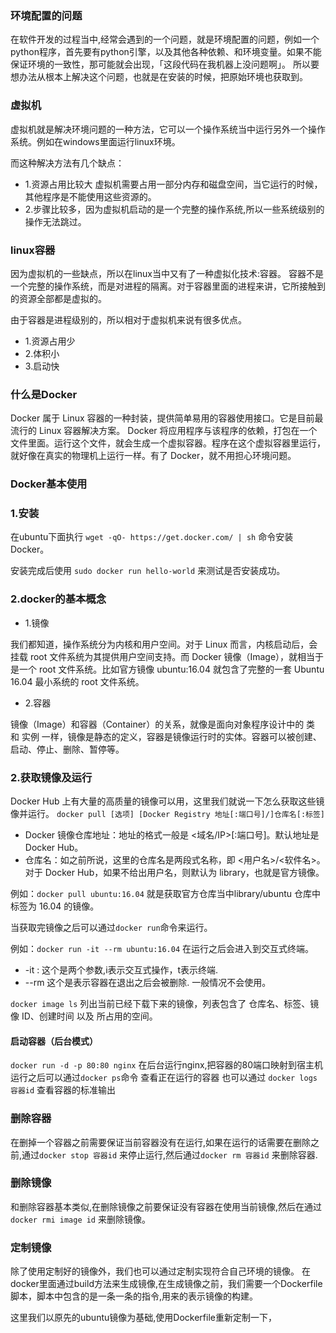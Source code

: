 ### 环境配置的问题

在软件开发的过程当中,经常会遇到的一个问题，就是环境配置的问题，例如一个python程序，首先要有python引擎，以及其他各种依赖、和环境变量。如果不能保证环境的一致性，那可能就会出现，「这段代码在我机器上没问题啊」。
所以要想办法从根本上解决这个问题，也就是在安装的时候，把原始环境也获取到。

### 虚拟机

虚拟机就是解决环境问题的一种方法，它可以一个操作系统当中运行另外一个操作系统。例如在windows里面运行linux环境。

而这种解决方法有几个缺点：

* 1.资源占用比较大 虚拟机需要占用一部分内存和磁盘空间，当它运行的时候，其他程序是不能使用这些资源的。
* 2.步骤比较多，因为虚拟机启动的是一个完整的操作系统,所以一些系统级别的操作无法跳过。

### linux容器
因为虚拟机的一些缺点，所以在linux当中又有了一种虚拟化技术:容器。
容器不是一个完整的操作系统，而是对进程的隔离。对于容器里面的进程来讲，它所接触到的资源全部都是虚拟的。

由于容器是进程级别的，所以相对于虚拟机来说有很多优点。

* 1.资源占用少 
* 2.体积小
* 3.启动快  

### 什么是Docker
Docker 属于 Linux 容器的一种封装，提供简单易用的容器使用接口。它是目前最流行的 Linux 容器解决方案。
Docker 将应用程序与该程序的依赖，打包在一个文件里面。运行这个文件，就会生成一个虚拟容器。程序在这个虚拟容器里运行，就好像在真实的物理机上运行一样。有了 Docker，就不用担心环境问题。

### Docker基本使用

### 1.安装

在ubuntu下面执行 `wget -qO- https://get.docker.com/ | sh` 命令安装Docker。

安装完成后使用 `sudo docker run hello-world` 来测试是否安装成功。

### 2.docker的基本概念
* 1.镜像

我们都知道，操作系统分为内核和用户空间。对于 Linux 而言，内核启动后，会挂载 root 文件系统为其提供用户空间支持。而 Docker 镜像（Image），就相当于是一个 root 文件系统。比如官方镜像 ubuntu:16.04 就包含了完整的一套 Ubuntu 16.04 最小系统的 root 文件系统。

* 2.容器

镜像（Image）和容器（Container）的关系，就像是面向对象程序设计中的 类 和 实例 一样，镜像是静态的定义，容器是镜像运行时的实体。容器可以被创建、启动、停止、删除、暂停等。


### 2.获取镜像及运行

Docker Hub 上有大量的高质量的镜像可以用，这里我们就说一下怎么获取这些镜像并运行。
`docker pull [选项] [Docker Registry 地址[:端口号]/]仓库名[:标签]`

* Docker 镜像仓库地址：地址的格式一般是 <域名/IP>[:端口号]。默认地址是 Docker Hub。
* 仓库名：如之前所说，这里的仓库名是两段式名称，即 <用户名>/<软件名>。对于 Docker Hub，如果不给出用户名，则默认为 library，也就是官方镜像。

例如：`docker pull ubuntu:16.04`
就是获取官方仓库当中library/ubuntu 仓库中标签为 16.04 的镜像。

当获取完镜像之后可以通过`docker run`命令来运行。

例如：`docker run -it --rm ubuntu:16.04`
在运行之后会进入到交互式终端。
* -it : 这个是两个参数,i表示交互式操作，t表示终端.
* --rm 这个是表示容器在退出之后会被删除. 一般情况不会使用。


`docker image ls` 列出当前已经下载下来的镜像，列表包含了 仓库名、标签、镜像 ID、创建时间 以及 所占用的空间。

#### 启动容器（后台模式）

`docker run -d -p 80:80 nginx`  在后台运行nginx,把容器的80端口映射到宿主机
运行之后可以通过`docker ps`命令 查看正在运行的容器
也可以通过 `docker logs 容器id` 查看容器的标准输出

### 删除容器
在删掉一个容器之前需要保证当前容器没有在运行,如果在运行的话需要在删除之前,通过`docker stop 容器id` 来停止运行,然后通过`docker rm 容器id` 来删除容器.

### 删除镜像
和删除容器基本类似,在删除镜像之前要保证没有容器在使用当前镜像,然后在通过`docker rmi image id` 来删除镜像。

### 定制镜像

除了使用定制好的镜像外，我们也可以通过定制实现符合自己环境的镜像。
在docker里面通过build方法来生成镜像,在生成镜像之前，我们需要一个Dockerfile脚本，脚本中包含的是一条一条的指令,用来的表示镜像的构建。

这里我们以原先的ubuntu镜像为基础,使用Dockerfile重新定制一下，






